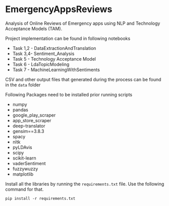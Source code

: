 # EmergencyAppsReviews

Analysis of Online Reviews of Emergency apps using NLP and Technology Acceptance Models (TAM). 

Project implementation can be found in following notebooks

- Task 1,2 - DataExtractionAndTranslation
- Task 3,4- Sentiment_Analysis
- Task 5 - Technology Acceptance Model
- Task 6 - LdaTopicModeling
- Task 7 - MachineLearningWithSentiments

CSV and other output files that generated during the process can be found in the ``data`` folder


Following Packages need to be installed prior running scripts
- numpy
- pandas
- google_play_scraper
- app_store_scraper
- deep-translator
- gensim==3.8.3
- spacy
- nltk
- pyLDAvis
- scipy
- scikit-learn
- vaderSentiment
- fuzzywuzzy
- matplotlib

Install all the libraries by running the ``requirements.txt`` file. Use the following command for that. 

``pip install -r requirements.txt``

